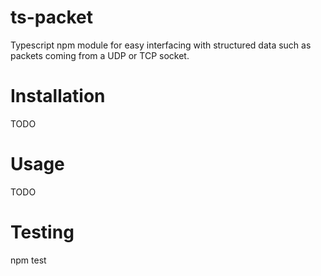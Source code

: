 # ts-packet
Typescript npm module for easy interfacing with structured data such as packets coming from a UDP or TCP socket.

# Installation
TODO

# Usage
TODO

# Testing
npm test
